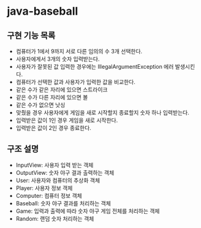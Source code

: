 # java-baseball

## 구현 기능 목록
- 컴퓨터가 1에서 9까지 서로 다른 임의의 수 3개 선택한다.
- 사용자에게서 3개의 숫자 입력받는다.
- 사용자가 잘못된 값 입력한 경우에는 IllegalArgumentException 에러 발생시킨다.
- 컴퓨터가 선택한 값과 사용자가 입력한 값을 비교한다.
- 같은 수가 같은 자리에 있으면 스트라이크
- 같은 수가 다른 자리에 있으면 볼
- 같은 수가 없으면 낫싱
- 맞췄을 경우 사용자에게 게임을 새로 시작할지 종료할지 숫자 하나 입력받는다.
- 입력받은 값이 1인 경우 게임을 새로 시작한다.
- 입력받은 값이 2인 경우 종료한다.

## 구조 설명

- InputView: 사용자 입력 받는 객체
- OutputView: 숫자 야구 결과 출력하는 객체
- User: 사용자와 컴퓨터의 추상화 객체
- Player: 사용자 정보 객체
- Computer: 컴퓨터 정보 객체
- Baseball: 숫자 야구 결과를 처리하는 객체
- Game: 입력과 출력에 따라 숫자 야구 게임 전체를 처리하는 객체
- Random: 랜덤 숫자 처리하는 객체